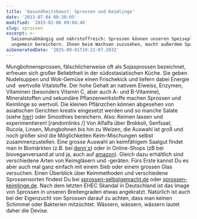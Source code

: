 ```yaml
---
title: 'Gesundheitsboost: Sprossen und Keimlinge'
date: '2013-07-04 08:30:05'
modified: '2015-02-06 09:04:46'
slug: sprossen
excerpt: >-
  Saisonunabhängig und nährstoffreich: Sprossen können unseren Speiseplan
  ungemein bereichern. Ihnen beim Wachsen zuzusehen, macht außerdem Spaß!
aiGeneratedDate: '2025-09-01T19:22:07.203Z'
---
```


Mungbohnensprossen, fälschlicherweise oft als Sojasprossen bezeichnet, erfreuen sich großer Beliebtheit in der südostasiatischen Küche. Sie geben Nudelsuppen und Wok-Gemüse einen Frischekick und liefern dabei Energie und  wertvolle Vitalstoffe. Der hohe Gehalt an nativem Eiweiss, Enzymen, Vitaminen (besonders Vitamin C, aber auch A- und B-Vitamine), Mineralstoffen und sekundäre Pflanzenwirkstoffe machen Sprossen und Keimlinge so wertvoll. Die kleinen Pflänzchen können abgesehen von asiatischen Gerichten kreativ eingesetzt werden und so manche Salate (siehe [hier](https://www.veganblatt.com/kichererbsen-sprossen-salat)) oder Smoothies bereichern. Also: Keimen lassen und experimentieren! \[randomlinks /\] Von Alfalfa über Brokkoli, Senfsaat, Rucola, Linsen, Mungbohnen bis hin zu Weizen, die Auswahl ist groß und noch größer sind die Möglichkeiten Keim-Mischungen selbst zusammenzustellen. Eine grosse Auswahl an keimfähigem Saatgut findet man in Biomärkten (z.B. bei [denn´s](http://www.denns-biomarkt.at/)) oder in Online-Shops (zB bei bioveganversand.at und ja, auch auf [amazon](http://www.amazon.de/)). Gleich dazu erhältlich sind verschiedene Arten von Keimgläsern und -geräten. Fürs Erste kannst Du es aber auch mal ganz einfach mit einem Sieb oder einem grossen Glas versuchen. Einen Überblick über Keimmethoden und verschiedene Sprossensorten findest Du bei [sprossen-selbstgemacht.de](http://sprossen-selbstgemacht.de/) oder [sprossen-keimlinge.de](http://www.sprossen-keimlinge.de/). Nach dem letzten EHEC Skandal in Deutschland ist das Image von Sprossen in unseren Breitengraden etwas angekratzt. Natürlich ist auch bei der Eigenzucht von Sprossen darauf zu achten, dass man keinen Schimmel oder Bakterien mitzüchtet. Wässern, wässern, wässern lautet daher die Devise.
